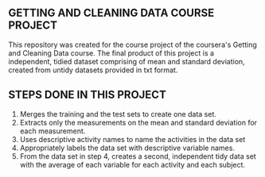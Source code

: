 ## GETTING AND CLEANING DATA COURSE PROJECT

This repository was created for the course project of the coursera's Getting and Cleaning Data course.
The final product of this project is a independent, tidied dataset comprising of mean and standard deviation, created from untidy datasets provided in txt format.

## STEPS DONE IN THIS PROJECT

1) Merges the training and the test sets to create one data set.
2) Extracts only the measurements on the mean and standard deviation for each measurement.
3) Uses descriptive activity names to name the activities in the data set
4) Appropriately labels the data set with descriptive variable names.
5) From the data set in step 4, creates a second, independent tidy data set with the average of each variable for each activity and each subject.

